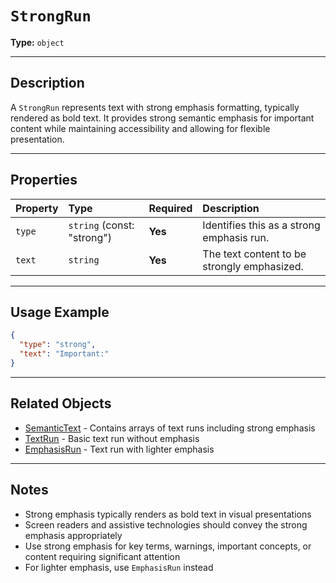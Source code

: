 # `StrongRun`

**Type:** `object`

---

## Description

A `StrongRun` represents text with strong emphasis formatting, typically rendered as bold text. It provides strong semantic emphasis for important content while maintaining accessibility and allowing for flexible presentation.

---

## Properties

| Property | Type | Required | Description |
| :--- | :--- | :--- | :--- |
| `type` | `string` (const: "strong") | **Yes** | Identifies this as a strong emphasis run. |
| `text` | `string` | **Yes** | The text content to be strongly emphasized. |

---

## Usage Example

```json
{
  "type": "strong",
  "text": "Important:"
}
```

---

## Related Objects

- [SemanticText](./SemanticText.md) - Contains arrays of text runs including strong emphasis
- [TextRun](./TextRun.md) - Basic text run without emphasis
- [EmphasisRun](./EmphasisRun.md) - Text run with lighter emphasis

---

## Notes

- Strong emphasis typically renders as bold text in visual presentations
- Screen readers and assistive technologies should convey the strong emphasis appropriately
- Use strong emphasis for key terms, warnings, important concepts, or content requiring significant attention
- For lighter emphasis, use `EmphasisRun` instead